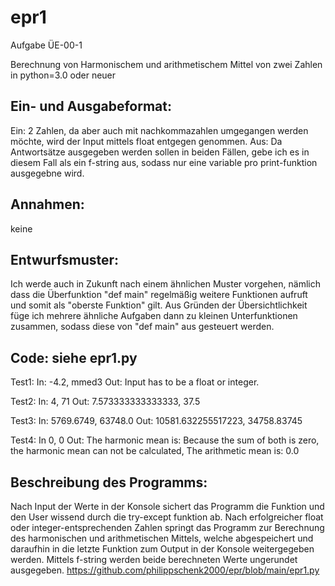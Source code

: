 # epr1
Aufgabe ÜE-00-1

Berechnung von Harmonischem und arithmetischem Mittel von zwei Zahlen in python=3.0 oder neuer


Ein- und Ausgabeformat:
------------------------------

Ein: 2 Zahlen, da aber auch mit nachkommazahlen umgegangen werden möchte, wird der Input mittels float entgegen genommen.
Aus: Da Antwortsätze ausgegeben werden sollen in beiden Fällen, gebe ich es in diesem Fall als ein f-string aus, sodass nur eine variable pro print-funktion ausgegebne wird.

Annahmen:
------------------------------

keine

Entwurfsmuster:
------------------------------

Ich werde auch in Zukunft nach einem ähnlichen Muster vorgehen, nämlich dass die Überfunktion "def main" regelmäßig weitere Funktionen aufruft und somit als "oberste Funktion" gilt. 
Aus Gründen der Übersichtlichkeit füge ich mehrere ähnliche Aufgaben dann zu kleinen Unterfunktionen zusammen, sodass diese von "def main" aus gesteuert werden.

Code: siehe epr1.py
------------------------------

Test1:
In: -4.2, mmed3
Out: Input has to be a float or integer.

Test2:
In: 4, 71
Out: 7.573333333333333, 37.5

Test3:
In: 5769.6749, 63748.0
Out: 10581.632255517223, 34758.83745

Test4: 
In 0, 0 
Out: The harmonic mean is: Because the sum of both is zero, the harmonic mean
can not be calculated, The arithmetic mean is: 0.0

Beschreibung des Programms:
------------------------------

Nach Input der Werte in der Konsole sichert das Programm die Funktion und den User wissend durch die try-except funktion ab.
Nach erfolgreicher float oder integer-entsprechenden Zahlen springt das Programm zur Berechnung des harmonischen und arithmetischen Mittels, welche abgespeichert und daraufhin in die letzte Funktion zum Output in der Konsole weitergegeben werden.
Mittels f-string werden beide berechneten Werte ungerundet ausgegeben.
https://github.com/philippschenk2000/epr/blob/main/epr1.py 